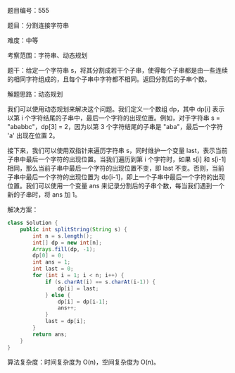 题目编号：555

题目：分割连接字符串

难度：中等

考察范围：字符串、动态规划

题干：给定一个字符串 s，将其分割成若干个子串，使得每个子串都是由一些连续的相同字符组成的，且每个子串中字符都不相同。返回分割后的子串个数。

解题思路：动态规划

我们可以使用动态规划来解决这个问题。我们定义一个数组 dp，其中 dp[i] 表示以第 i 个字符结尾的子串中，最后一个字符的出现位置。例如，对于字符串 s = "ababbc"，dp[3] = 2，因为以第 3 个字符结尾的子串是 "aba"，最后一个字符 'a' 出现在位置 2。

接下来，我们可以使用双指针来遍历字符串 s，同时维护一个变量 last，表示当前子串中最后一个字符的出现位置。当我们遍历到第 i 个字符时，如果 s[i] 和 s[i-1] 相同，那么当前子串中最后一个字符的出现位置不变，即 last 不变。否则，当前子串中最后一个字符的出现位置为 dp[i-1]，即上一个子串中最后一个字符的出现位置。我们可以使用一个变量 ans 来记录分割后的子串个数，每当我们遇到一个新的子串时，将 ans 加 1。

解决方案：

```java
class Solution {
    public int splitString(String s) {
        int n = s.length();
        int[] dp = new int[n];
        Arrays.fill(dp, -1);
        dp[0] = 0;
        int ans = 1;
        int last = 0;
        for (int i = 1; i < n; i++) {
            if (s.charAt(i) == s.charAt(i-1)) {
                dp[i] = last;
            } else {
                dp[i] = dp[i-1];
                ans++;
            }
            last = dp[i];
        }
        return ans;
    }
}
```

算法复杂度：时间复杂度为 O(n)，空间复杂度为 O(n)。